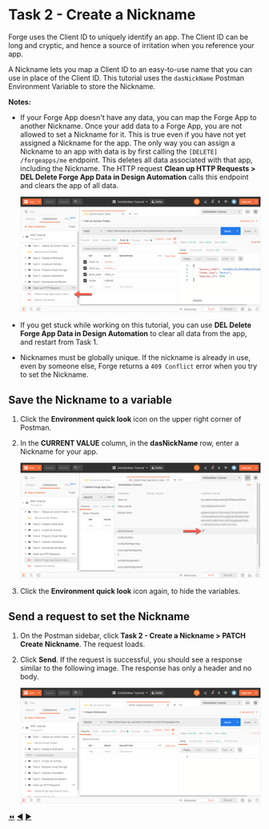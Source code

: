 # Task 2 - Create a Nickname

Forge uses the Client ID to uniquely identify an app. The Client ID can be long and cryptic, and hence a source of irritation when you reference your app.

A Nickname lets you map a Client ID to an easy-to-use name that you can use in place of the Client ID. This tutorial uses the `dasNickName` Postman Environment Variable to store the Nickname. 

**Notes:**

- If your Forge App doesn't have any data, you can map the Forge App to another Nickname. Once your add data to a Forge App, you are not allowed to set a Nickname for it. This is true even if you have not yet assigned a Nickname for the app. The only way you can assign a Nickname to an app with data is by first calling the `[DELETE] /forgeapps/me` endpoint. This deletes all data associated with that app, including the Nickname. The HTTP request **Clean up HTTP Requests > DEL Delete Forge App Data in Design Automation** calls this endpoint and clears the app of all data.

    ![Delete Forge App Data](../images/task2-delete_forge_app.png "Delete Forge App")

- If you get stuck while working on this tutorial, you can use **DEL Delete Forge App Data in Design Automation** to clear all data from the app, and restart from Task 1.


- Nicknames must be globally unique.  If the nickname is already in use, even by someone else, Forge returns a `409 Conflict` error when you try to set the Nickname.

## Save the Nickname to a variable

1. Click the **Environment quick look** icon on the upper right corner of Postman. 

2. In the **CURRENT VALUE** column, in the **dasNickName** row, enter a Nickname for your app.

   ![Nickname](../images/task2-environment_variables_grid.png "Nickname")


3. Click the **Environment quick look** icon again, to hide the variables.

## Send a request to set the Nickname

1. On the Postman sidebar, click **Task 2 - Create a Nickname > PATCH Create Nickname**. The request loads.

2. Click **Send**. If the request is successful, you should see a response similar to the following image. The response has only a header and no body.

    ![Successful nickname](../images/task2-successfull.png "Successful Nickname") 


[:rewind:](../readme.md "readme.md") [:arrow_backward:](task-1.md "Previous task") [:arrow_forward:](task-3.md "Next task")
